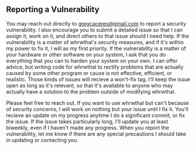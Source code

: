 ## Reporting a Vulnerability
You may reach out directly to <gregcaceres@gmail.com> to report a security vulnerability.
I also encourage you to submit a detailed issue so that I can assign it, work on it, and direct others to that issue should I need help.
If the vulnerability is a matter of whrwthal's security measures, and if it's within my power to fix it, I will as my first priority.
If the vulnerability is a matter of your hardware or other software on your system, I ask that you do everything that you can to harden
your system on your own. I can offer advice, but writing code for whrwthal to rectify problems that are actually caused by some other program
or cause is not effective, efficient, or realistic. Those kinds of issues will recieve a won't-fix tag. I'll keep the issue open as long as
it's relevant, so that it's available to anyone who may actually have a solution to the problem outside of modifying whrwthal.

Please feel free to reach out. If you want to use whrwthal but can't because of security concerns, I will work on nothing but your issue until I fix it.
You'll recieve an update on my progress anytime I do a significant commit, or fix the issue. If the issue takes particularly long, I'll update you at
least biweekly, even if I haven't made any progress. When you report the vulnerability, let me know if there are any special precautions I should take
in updating or contacting you.
